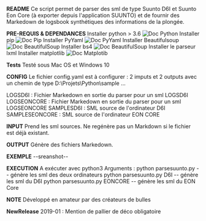 **README**
Ce script permet de parser des sml de type Suunto D6I et Suunto Eon Core (à exporter depuis l'application SUUNTO) et de fournir des Markedown de logsbook synthétiques des informations de la plongée.

**PRE-REQUIS & DEPENDANCES**
Installer python > 3.6 ![Doc Python](https://www.python.org/downloads/)
Installer pip ![Doc Pip](https://pip.pypa.io/en/stable/installing/)
Installer PyYaml ![Doc PyYaml](https://pyyaml.org/)
Installer Beautifulsoup ![Doc BeautifulSoup](https://www.crummy.com/software/BeautifulSoup/bs4/doc/)
Installer bs4 ![Doc BeautifulSoup](https://www.crummy.com/software/BeautifulSoup/bs4/doc/)
Installer le parseur lxml
Installer matplotlib ![Doc Matplotib](https://matplotlib.org/)

**Tests**
Testé sous Mac OS  et Windows 10

**CONFIG**
Le fichier config.yaml est à configurer :
2 imputs et 2 outputs avec un chemin de type D:\Projets\Python\sample ...  

LOGSD6I : Fichier Markedown en sortie du parser pour un sml LOGSD6I
LOGSEONCORE : Fichier Markedown en sortie du parser pour un sml LOGSEONCORE
SAMPLESD6I : SML source de l'ordinateur D6I
SAMPLESEONCORE : SML source de l'ordinateur EON CORE

**INPUT**
Prend les sml sources. Ne regénère pas un Markdown si le fichier est déjà existant.

**OUTPUT**
Génère des fichiers Markedown.

**EXEMPLE**
--sreanshot--

**EXECUTION**
A exécuter avec python3
Arguments :
 python parsesuunto.py  -- génère les sml des deux ordinateurs
 python parsesuunto.py D6I -- génère les sml du D6I
 python parsesuunto.py EONCORE -- génère les sml du EON Core

 **NOTE**
 Développé en amateur par des créateurs de bulles

 **NewRelease**
 2019-01 : Mention de pallier de déco obligatoire
